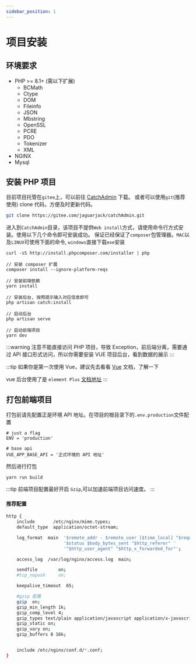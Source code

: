 ```yaml
---
sidebar_position: 1
---
```


# 项目安装

## 环境要求
- PHP >= 8.1+ (需以下扩展)
  - BCMath
  - Ctype
  - DOM
  - Fileinfo
  - JSON
  - Mbstring
  - OpenSSL
  - PCRE
  - PDO
  - Tokenizer
  - XML
- NGINX
- Mysql


## 安装 PHP 项目
目前项目托管在`gitee`上，可以前往 [CatchAdmin](https://gitee.com/jaguarjack/catchAdmin) 下载。
或者可以使用`git`(推荐使用) clone 代码，方便及时更新代码。
```sh
git clone https://gitee.com/jaguarjack/catchAdmin.git
```

进入到`CatchAdmin`目录，该项目不提供`Web install`方式，请使用命令行方式安装。使用以下几个命令即可安装成功。
保证已经保证了`composer`包管理器。`MAC`以及`LINUX`可使用下面的命令, `windows`直接下载`exe`安装

```shell
curl -sS http://install.phpcomposer.com/installer | php

// 安装 composer 扩展
composer install --ignore-platform-reqs

// 安装前端依赖
yarn install

// 安装后台, 按照提示输入对应信息即可
php artisan catch:install

// 启动后台
php artisan serve

// 启动前端项目
yarn dev
```
:::warning
注意不能直接访问 PHP 项目，导致 Exception，前后端分离，需要通过 API 接口形式访问，所以你需要安装 VUE 项目后台，看到数据的展示
:::

:::tip
如果你是第一次使用 Vue，建议先去看看 [Vue](https://cn.vuejs.org/) 文档，了解一下

vue 后台使用了是 `element Plus` [文档地址](https://element-plus.org)
:::


## 打包前端项目
打包前请先配置正是环境 API 地址。在项目的根目录下的`.env.production`文件配置
```
# just a flag
ENV = 'production'

# base api
VUE_APP_BASE_API = '正式环境的 API 地址'
```
然后进行打包
```
yarn run build
```
:::tip
前端项目配置最好开启 `Gzip`,可以加速前端项目访问速度。
:::
#### 推荐配置
```sh
http {
    include       /etc/nginx/mime.types;
    default_type  application/octet-stream;

    log_format  main  '$remote_addr - $remote_user [$time_local] "$request" '
                      '$status $body_bytes_sent "$http_referer" '
                      '"$http_user_agent" "$http_x_forwarded_for"';

    access_log  /var/log/nginx/access.log  main;

    sendfile        on;
    #tcp_nopush     on;

    keepalive_timeout  65;

    #gzip 配置
    gzip  on;
    gzip_min_length 1k;
    gzip_comp_level 4;
    gzip_types text/plain application/javascript application/x-javascript text/css application/xml text/javascript ;
    gzip_static on;
    gzip_vary on;
    gzip_buffers 8 16k;


    include /etc/nginx/conf.d/*.conf;
}
```